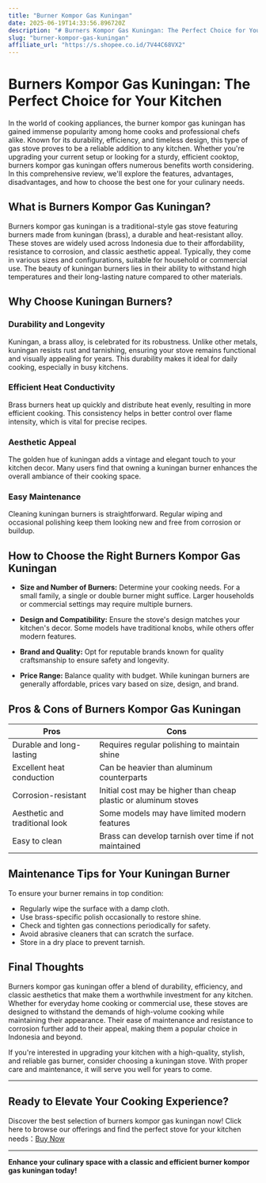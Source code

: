 ```yaml
---
title: "Burner Kompor Gas Kuningan"
date: 2025-06-19T14:33:56.896720Z
description: "# Burners Kompor Gas Kuningan: The Perfect Choice for Your Kitchen..."
slug: "burner-kompor-gas-kuningan"
affiliate_url: "https://s.shopee.co.id/7V44C68VX2"
---
```

# Burners Kompor Gas Kuningan: The Perfect Choice for Your Kitchen

In the world of cooking appliances, the burner kompor gas kuningan has gained immense popularity among home cooks and professional chefs alike. Known for its durability, efficiency, and timeless design, this type of gas stove proves to be a reliable addition to any kitchen. Whether you're upgrading your current setup or looking for a sturdy, efficient cooktop, burners kompor gas kuningan offers numerous benefits worth considering. In this comprehensive review, we'll explore the features, advantages, disadvantages, and how to choose the best one for your culinary needs.

## What is Burners Kompor Gas Kuningan?

Burners kompor gas kuningan is a traditional-style gas stove featuring burners made from kuningan (brass), a durable and heat-resistant alloy. These stoves are widely used across Indonesia due to their affordability, resistance to corrosion, and classic aesthetic appeal. Typically, they come in various sizes and configurations, suitable for household or commercial use. The beauty of kuningan burners lies in their ability to withstand high temperatures and their long-lasting nature compared to other materials.

## Why Choose Kuningan Burners?

### Durability and Longevity

Kuningan, a brass alloy, is celebrated for its robustness. Unlike other metals, kuningan resists rust and tarnishing, ensuring your stove remains functional and visually appealing for years. This durability makes it ideal for daily cooking, especially in busy kitchens.

### Efficient Heat Conductivity

Brass burners heat up quickly and distribute heat evenly, resulting in more efficient cooking. This consistency helps in better control over flame intensity, which is vital for precise recipes.

### Aesthetic Appeal

The golden hue of kuningan adds a vintage and elegant touch to your kitchen decor. Many users find that owning a kuningan burner enhances the overall ambiance of their cooking space.

### Easy Maintenance

Cleaning kuningan burners is straightforward. Regular wiping and occasional polishing keep them looking new and free from corrosion or buildup.

## How to Choose the Right Burners Kompor Gas Kuningan

- **Size and Number of Burners:** Determine your cooking needs. For a small family, a single or double burner might suffice. Larger households or commercial settings may require multiple burners.
  
- **Design and Compatibility:** Ensure the stove's design matches your kitchen's decor. Some models have traditional knobs, while others offer modern features.
  
- **Brand and Quality:** Opt for reputable brands known for quality craftsmanship to ensure safety and longevity.
  
- **Price Range:** Balance quality with budget. While kuningan burners are generally affordable, prices vary based on size, design, and brand.

## Pros & Cons of Burners Kompor Gas Kuningan

| **Pros** | **Cons** |
|------------|--------------|
| Durable and long-lasting | Requires regular polishing to maintain shine |
| Excellent heat conduction | Can be heavier than aluminum counterparts |
| Corrosion-resistant | Initial cost may be higher than cheap plastic or aluminum stoves |
| Aesthetic and traditional look | Some models may have limited modern features |
| Easy to clean | Brass can develop tarnish over time if not maintained |

## Maintenance Tips for Your Kuningan Burner

To ensure your burner remains in top condition:

- Regularly wipe the surface with a damp cloth.
- Use brass-specific polish occasionally to restore shine.
- Check and tighten gas connections periodically for safety.
- Avoid abrasive cleaners that can scratch the surface.
- Store in a dry place to prevent tarnish.

## Final Thoughts

Burners kompor gas kuningan offer a blend of durability, efficiency, and classic aesthetics that make them a worthwhile investment for any kitchen. Whether for everyday home cooking or commercial use, these stoves are designed to withstand the demands of high-volume cooking while maintaining their appearance. Their ease of maintenance and resistance to corrosion further add to their appeal, making them a popular choice in Indonesia and beyond.

If you're interested in upgrading your kitchen with a high-quality, stylish, and reliable gas burner, consider choosing a kuningan stove. With proper care and maintenance, it will serve you well for years to come.

---

## Ready to Elevate Your Cooking Experience?

Discover the best selection of burners kompor gas kuningan now! Click here to browse our offerings and find the perfect stove for your kitchen needs：[Buy Now](https://s.shopee.co.id/7V44C68VX2)

---

**Enhance your culinary space with a classic and efficient burner kompor gas kuningan today!**